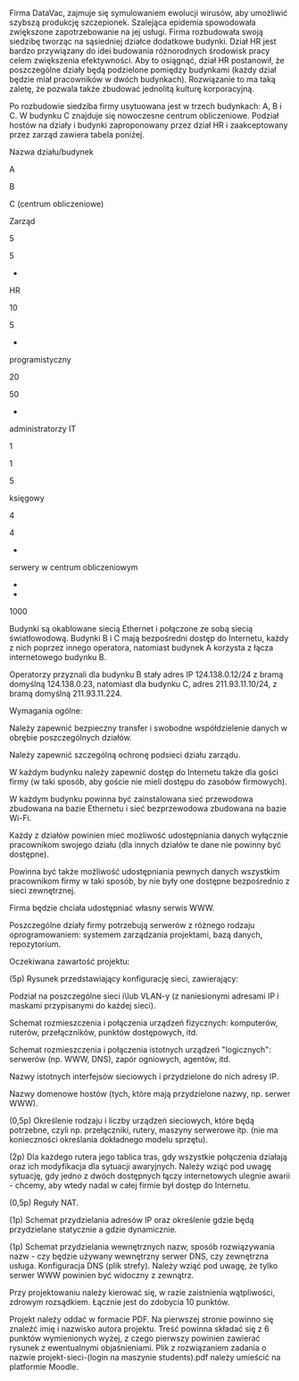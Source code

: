 Firma DataVac, zajmuje się symulowaniem ewolucji wirusów, aby umożliwić  szybszą produkcję szczepionek.  Szalejąca epidemia spowodowała zwiększone  zapotrzebowanie na jej usługi. Firma rozbudowała swoją siedzibę tworząc na sąsiedniej działce dodatkowe budynki.  Dział HR  jest bardzo przywiązany do idei budowania różnorodnych środowisk pracy celem zwiększenia efektywności.  Aby to osiągnąć, dział HR  postanowił,  że poszczególne działy będą podzielone pomiędzy budynkami (każdy dział będzie miał pracowników w dwóch budynkach). Rozwiązanie to ma taką zaletę, że pozwala także zbudować jednolitą kulturę korporacyjną.

Po rozbudowie siedziba firmy usytuowana jest w trzech budynkach: A, B i C. W budynku C znajduje się nowoczesne centrum obliczeniowe. Podział hostów na działy i budynki zaproponowany przez dział HR i zaakceptowany przez zarząd zawiera tabela poniżej.


Nazwa działu/budynek

A

B

C  (centrum obliczeniowe)

Zarząd

5

5

-

HR

10

5

-

programistyczny

20

50

-

administratorzy IT

1

1

5

księgowy

4

4

-

serwery w centrum obliczeniowym

-

-

1000



Budynki są okablowane siecią Ethernet i połączone ze sobą siecią światłowodową. Budynki B i C mają bezpośredni dostęp do Internetu, każdy z nich poprzez innego operatora, natomiast budynek A korzysta z łącza internetowego budynku B.

Operatorzy przyznali dla budynku B stały adres IP 124.138.0.12/24 z bramą domyślną 124.138.0.23, natomiast dla budynku C, adres 211.93.11.10/24, z bramą domyślną 211.93.11.224.

Wymagania ogólne:

Należy zapewnić bezpieczny transfer i swobodne współdzielenie danych w obrębie  poszczególnych działów.

Należy zapewnić szczególną ochronę podsieci działu zarządu.

W każdym budynku należy zapewnić dostęp do Internetu także dla gości firmy (w taki sposób, aby goście nie mieli dostępu do zasobów firmowych).

W każdym budynku powinna być zainstalowana sieć przewodowa zbudowana na bazie Ethernetu i sieć bezprzewodowa zbudowana na bazie Wi-Fi.

Każdy z działów powinien mieć możliwość udostępniania danych wyłącznie pracownikom swojego działu (dla innych działów te dane nie powinny być dostępne).

Powinna być także możliwość udostępniania pewnych danych wszystkim pracownikom firmy w taki sposób, by nie były one dostępne bezpośrednio z sieci zewnętrznej.

Firma będzie chciała udostępniać własny serwis WWW.

Poszczególne działy firmy potrzebują serwerów z różnego rodzaju oprogramowaniem: systemem zarządzania projektami, bazą danych, repozytorium.

Oczekiwana zawartość projektu:

(5p) Rysunek przedstawiający konfigurację sieci, zawierający:

Podział na poszczególne sieci i\lub VLAN-y (z naniesionymi adresami IP i maskami przypisanymi do każdej sieci).

Schemat rozmieszczenia i połączenia urządzeń fizycznych: komputerów, ruterów, przełączników, punktów dostępowych, itd.

Schemat rozmieszczenia i połączenia istotnych urządzeń "logicznych": serwerów (np. WWW, DNS), zapór ogniowych, agentów, itd.

Nazwy istotnych interfejsów sieciowych i przydzielone do nich adresy IP.

Nazwy domenowe hostów (tych, które mają przydzielone nazwy, np. serwer WWW).

(0,5p) Określenie rodzaju i liczby urządzeń sieciowych, które będą potrzebne, czyli np. przełączniki, rutery, maszyny serwerowe itp. (nie ma konieczności określania dokładnego modelu sprzętu).

(2p) Dla każdego rutera jego tablica tras, gdy wszystkie połączenia działają oraz ich modyfikacja dla sytuacji awaryjnych. Należy wziąć pod uwagę sytuację, gdy jedno z dwóch dostępnych łączy internetowych ulegnie awarii - chcemy, aby wtedy nadal w całej firmie był dostęp do Internetu.

(0,5p) Reguły NAT.

(1p) Schemat przydzielania adresów IP oraz określenie gdzie będą przydzielane statycznie a gdzie dynamicznie.

(1p) Schemat przydzielania wewnętrznych nazw, sposób rozwiązywania nazw - czy będzie używany wewnętrzny serwer DNS, czy zewnętrzna usługa. Konfiguracja DNS (plik strefy). Należy wziąć pod uwagę, że tylko serwer WWW powinien być widoczny z zewnątrz.

Przy projektowaniu należy kierować się, w razie zaistnienia wątpliwości, zdrowym rozsądkiem. Łącznie jest do zdobycia 10 punktów.

Projekt należy oddać w formacie PDF. Na pierwszej stronie powinno się znaleźć imię i nazwisko autora projektu. Treść powinna składać się z 6 punktów wymienionych wyżej, z czego pierwszy powinien zawierać rysunek z ewentualnymi objaśnieniami. Plik z rozwiązaniem zadania o nazwie projekt-sieci-(login na maszynie students).pdf należy umieścić na platformie Moodle.
